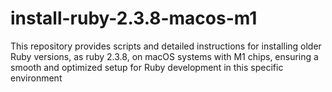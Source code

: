 # install-ruby-2.3.8-macos-m1
This repository provides scripts and detailed instructions for installing older Ruby versions, as ruby 2.3.8, on macOS systems with M1 chips, ensuring a smooth and optimized setup for Ruby development in this specific environment
